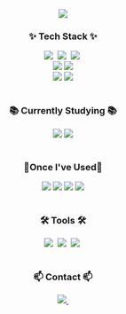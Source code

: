 
<!--
**westyunn/westyunn** is a ✨ _special_ ✨ repository because its `README.md` (this file) appears on your GitHub profile.

Here are some ideas to get you started:

- 🔭 I’m currently working on ...
- 🌱 I’m currently learning ...
- 👯 I’m looking to collaborate on ...
- 🤔 I’m looking for help with ...
- 💬 Ask me about ...
- 📫 How to reach me: ...
- 😄 Pronouns: ...
- ⚡ Fun fact: ...
-->
<div align="center">
  <img src="https://capsule-render.vercel.app/api?type=venom&color=749BC2&height=300&section=header&text=Welcome%20to%20SeoYun's%20GitHub%20🐬%20&render&fontSize=50" />
<!-- <img src="https://capsule-render.vercel.app/api?type=wave&fontColor=black&color=749BC2&height=300&section=header&text=Welcome%20to%20SeoYun's%20GitHub%20🐟&animation=twinkling&fontSize=35&fontAlignY=40 /> -->
</div>
<!--내용 부분-->
<h3 align="center">✨ Tech Stack ✨</h3>
<div align="center">
  <div>
  <img src="https://img.shields.io/badge/react-20232a.svg?style=for-the-badge&logo=react&logoColor=61DAFB" />&nbsp
  <img src="https://img.shields.io/badge/typescript-3178c6.svg?style=for-the-badge&logo=typescript&logoColor=61DAFB" />&nbsp
  <img src="https://img.shields.io/badge/javascript-F7DF1E.svg?style=for-the-badge&logo=javascript&logoColor=20232a" />&nbsp
  </div>
  <div>
  <img src="https://img.shields.io/badge/redux--toolkit-593D88?style=for-the-badge&logo=redux&logoColor=white"/>
  <img src="https://img.shields.io/badge/react--query-FF4154?style=for-the-badge&logo=react-query&logoColor=white"/>
  </div>
  <div>
  <img src="https://img.shields.io/badge/html5-E34F26.svg?style=for-the-badge&logo=html5&logoColor=white" />
  <img src="https://img.shields.io/badge/css-1572B6?style=for-the-badge&logo=css3&logoColor=white"/>
  </div>
</div>
<br/>
<h3 align="center">📚 Currently Studying 📚</h3>
<div align="center">
<div>
 <img src="https://img.shields.io/badge/next.js-000000?style=for-the-badge&logo=nextdotjs&logoColor=white"/>
<img src="https://img.shields.io/badge/jquery-0769AD?style=for-the-badge&logo=jquery&logoColor=white"/>
  </div>
</div>
<br/>
<h3 align="center">💭Once I've Used💭</h3>
<div align="center">
<div>
<!-- Java -->
  <img src="https://img.shields.io/badge/java-007396?style=for-the-badge&logo=java&logoColor=white"/>



<!-- Spring -->
  <img src="https://img.shields.io/badge/spring-6DB33F?style=for-the-badge&logo=spring&logoColor=white"/>  

<!-- Spring Boot -->
  <img src="https://img.shields.io/badge/spring--boot-6DB33F?style=for-the-badge&logo=springboot&logoColor=white"/>  

  <!-- MySQL -->
  <img src="https://img.shields.io/badge/mysql-4479A1?style=for-the-badge&logo=mysql&logoColor=white"/>
</div>
</div>
<br/>
<h3 align="center">🛠 Tools 🛠</h3>
<div align="center">
  <img src="https://img.shields.io/badge/git-F05033.svg?style=for-the-badge&logo=git&logoColor=white" />&nbsp
  <img src="https://img.shields.io/badge/github-181717.svg?style=for-the-badge&logo=github&logoColor=white" />&nbsp
  <img src="https://img.shields.io/badge/Notion-F3F3F3.svg?style=for-the-badge&logo=notion&logoColor=black" />&nbsp
</div>
<br/>
<h3 align="center">📫 Contact 📫</h3>
<div align="center">
  <a href="mailto:s2yunn@gmail.com">
    <img
      src="https://img.shields.io/badge/s2yunn@gmail.com-D14836?style=for-the-badge&logo=gmail&logoColor=white"/>&nbsp
  </a>
</div>
<br/>

<div align="center">
<!--   <img src="https://github-readme-stats.vercel.app/api?username=westyunn&show_icons=true&theme=radical" alt="Anurag's GitHub stats" />
  <img src="https://github-readme-stats.vercel.app/api/top-langs/?username=westyunn&layout=compact" alt="Top Langs" /> -->
</div>

